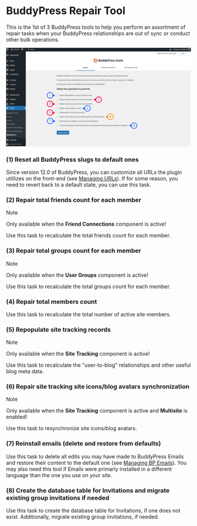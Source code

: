 # BuddyPress Repair Tool

This is the 1st of 3 BuddyPress tools to help you perform an assortment of repair tasks when your BuddyPress relationships are out of sync or conduct other bulk operations.

![BP Repair Tool](../../assets/bp-tool-repair-02.png)

### (1) Reset all BuddyPress slugs to default ones
Since version 12.0 of BuddyPress, you can customize all URLs the plugin utillizes on the front-end (see [Managing URLs](../settings/urls.md)). If for some reason, you need to revert back to a default state, you can use this task.

### (2) Repair total friends count for each member
> [!NOTE]
> Only available when the **Friend Connections** component is active!

Use this task to recalculate the total friends count for each member.

### (3) Repair total groups count for each member
> [!NOTE]
> Only available when the **User Groups** component is active!

Use this task to recalculate the total groups count for each member.

### (4) Repair total members count
Use this task to recalculate the total number of active site members.
### (5) Repopulate site tracking records
> [!NOTE]
> Only available when the **Site Tracking** component is active!

Use this task to recalculate the "user-to-blog" relationships and other useful blog meta data.

### (6) Repair site tracking site icons/blog avatars synchronization
> [!NOTE]
> Only available when the **Site Tracking** component is active and **Multisite** is enabled!

Use this task to resynchronize site icons/blog avatars.

### (7) Reinstall emails (delete and restore from defaults)
Use this task to delete all edits you may have made to BuddyPress Emails and restore their content to the default one (see [Managing BP Emails](../emails/README.md)). You may also need this tool if Emails were primarly installed in a different language than the one you use on your site.

### (8) Create the database table for Invitations and migrate existing group invitations if needed
Use this task to create the database table for Invitations, if one does not exist. Additionally, migrate existing group invitations, if needed.

